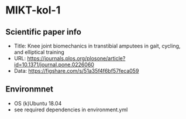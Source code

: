 # MIKT-kol-1

## Scientific paper info
- Title: Knee joint biomechanics in transtibial amputees in gait, cycling, and elliptical training
- URL: https://journals.plos.org/plosone/article?id=10.1371/journal.pone.0226060
- Data: https://figshare.com/s/51a35f4f6bf57feca059

## Environmnet
- OS (k)Ubuntu 18.04
- see required dependencies in environment.yml
